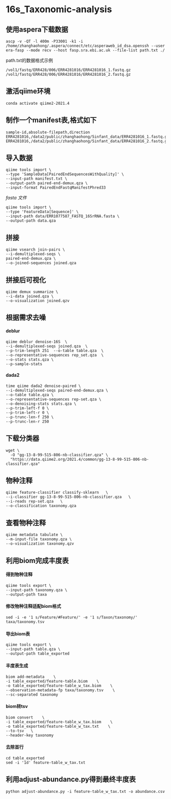 # 16s_Taxonomic-analysis
## 使用aspera下载数据
```
ascp -v -QT -l 400m -P33001 -k1 -i /home/zhanghaohong/.aspera/connect/etc/asperaweb_id_dsa.openssh --user era-fasp --mode recv --host fasp.sra.ebi.ac.uk --file-list path.txt ./
```
path.txt的数据格式示例
```
/vol1/fastq/ERR428/006/ERR4281016/ERR4281016_1.fastq.gz
/vol1/fastq/ERR428/006/ERR4281016/ERR4281016_2.fastq.gz
```
## 激活qiime环境
```
conda activate qiime2-2021.4
```
## 制作一个manifest表,格式如下
```
sample-id,absolute-filepath,direction
ERR4281016,/data2/public/zhanghaohong/5infant_data/ERR4281016_1.fastq.gz,forward
ERR4281016,/data2/public/zhanghaohong/5infant_data/ERR4281016_2.fastq.gz,reverse
```
## 导入数据
```
qiime tools import \
--type 'SampleData[PairedEndSequencesWithQuality]' \
--input-path manifest.txt \
--output-path paired-end-demux.qza \
--input-format PairedEndFastqManifestPhred33
```
*fasta 文件*
```
qiime tools import \
--type 'FeatureData[Sequence]' \
--input-path data/ERR1077587_FASTQ_16SrRNA.fasta \                            
--output-path data.qza
```

## 拼接
```
qiime vsearch join-pairs \
--i-demultiplexed-seqs \
paired-end-demux.qza \
--o-joined-sequences joined.qza
```
## 拼接后可视化
```
qiime demux summarize \
--i-data joined.qza \
--o-visualization joined.qzv
```
## 根据需求去噪
#### deblur
```
qiime deblur denoise-16S  \
--i-demultiplexed-seqs joined.qza  \
--p-trim-length 251  --o-table table.qza  \
--o-representative-sequences rep_set.qza  \
--o-stats stats.qza \
--p-sample-stats
```
#### dada2
```
time qiime dada2 denoise-paired \
--i-demultiplexed-seqs paired-end-demux.qza \
--o-table table.qza \
--o-representative-sequences rep-set.qza \
--o-denoising-stats stats.qza \
--p-trim-left-f 0 \
--p-trim-left-r 0 \
--p-trunc-len-f 250 \
--p-trunc-len-r 250
```
## 下载分类器
```
wget \
  -O "gg-13-8-99-515-806-nb-classifier.qza" \
  "https://data.qiime2.org/2021.4/common/gg-13-8-99-515-806-nb-classifier.qza"
```
## 物种注释
```
qiime feature-classifier classify-sklearn   \
--i-classifier gg-13-8-99-515-806-nb-classifier.qza   \
--i-reads rep-set.qza   \
--o-classification taxonomy.qza
```
## 查看物种注释
```
qiime metadata tabulate \
--m-input-file taxonomy.qza \
--o-visualization taxonomy.qzv
```
## 利用biom完成丰度表
#### 得到物种注释
```
qiime tools export \
--input-path taxonomy.qza \
--output-path taxa
```
#### 修改物种注释适配biom格式
```
sed -i -e '1 s/Feature/#Feature/' -e '1 s/Taxon/taxonomy/' taxa/taxonomy.tsv
```
#### 导出biom表
```
qiime tools export \
--input-path table.qza \
--output-path table_exported
```
#### 丰度表生成
```
biom add-metadata    \
-i table_exported/feature-table.biom    \
-o table_exported/feature-table_w_tax.biom    \
--observation-metadata-fp taxa/taxonomy.tsv    \
--sc-separated taxonomy
```
#### biom转tsv
```
biom convert    \
-i table_exported/feature-table_w_tax.biom    \
-o table_exported/feature-table_w_tax.txt    \
--to-tsv   \
--header-key taxonomy
```
#### 去除首行
```
cd table_exported
sed -i '1d' feature-table_w_tax.txt
```
## 利用adjust-abundance.py得到最终丰度表
```
python adjust-abundance.py -i feature-table_w_tax.txt -o abundance.csv
```
